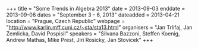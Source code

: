 +++
title = "Some Trends in Algebra 2013"
date = 2013-09-03
enddate = 2013-09-06
dates = "September 3 - 6, 2013"
dateadded = 2013-04-21
location = "Prague, Czech Republic"
webpage = "http://www.karlin.mff.cuni.cz/~sta/sta13.html"
organisers = "Jan Trlifaj, Jan Zemlicka, David Pospisil"
speakers = "Silvana Bazzoni, Steffen Koenig, Andrew Mathas, Mike Prest, Jiri Rosicky, Jan Stovicek"
+++
